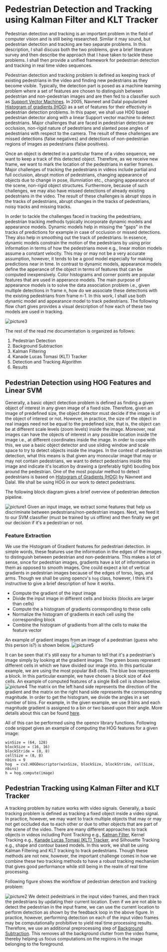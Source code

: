 # Pedestrian Detection and Tracking using Kalman Filter and KLT Tracker

Pedestrian detection and tracking is an important problem in the field of computer vision and is still being researched. Similar it may sound, but pedestrian detection and tracking are two separate problems. In this description, I shall discuss both the two problems, give a brief literature survey and then describe the approach that I have taken to tackle these problems. I shall then provide a unified framework for pedestrian detection and tracking in real time video sequences.

Pedestrian detection and tracking problem is defined as keeping track of existing pedestrians in the video and finding new pedestrians as they become visible. Typically, the detection part is posed as a machine learning problem where a set of features are chosen to distinguish between pedestrian and non-pedestrian images and are then fed to a classifier such as [Support Vector Machines](http://docs.opencv.org/2.4/modules/ml/doc/support_vector_machines.html). In 2005, Navneet and Dalal popularized [Histogram of gradients (HOG)](https://lear.inrialpes.fr/people/triggs/pubs/Dalal-cvpr05.pdf) as a set of features for their effectivity in pedestrian detection problems. In this paper, we shall use HOG based pedestrian detector along with a linear Support vector machine to detect pedestrians. Major challenges that are faced in pedestrian detection are occlusion, non-rigid nature of pedestrians and slanted pose angles of pedestrians with respect to the camera. The result of these challenges are missed detections (false negatives) and detections of non-pedestrian regions of images as pedestrians (false positives).

Once an object is detected in a particular frame of a video sequence, we want to keep a track of this detected object. Therefore, as we receive new frame, we want to mark the location of the pedestrians in earlier frames. Major challenges of tracking the pedestrians in videos include partial and full occlusion, abrupt motion of pedestrians, changing appearance of objects due to change in pose, illumniation etc., changing appearance of the scene, non-rigid object structures. Furthermore, because of such challenges, we may also have missed detections of already existing pedestrians in the video. The result of these challenges is abrupt stops in the tracks of pedestrians, abrupt changes in the tracks of pedestrians, noisy tracks and missing tracks. 

In order to tackle the challenges faced in tracking the pedestrians, pedestrian tracking methods typically incorporate dynamic models and appearance models. Dynamic models help in missing the "gaps" in the tracks of predictions for example in case of occlusion or missed detections. They also help in smoothing out the track of pedestrians. In essence, dynamic models constrain the motion of the pedestrians by using prior information in terms of how the pedestrians move e.g., linear motion models assume a constant velocity. This may or may not be a very accurate assumption, however, it tends to be a good model especially for making predictions near in time. In contrast to dynamic models, appearance models define the apperance of the object in terms of features that can be computed inexpensively. Color histograms and corner points are popular features that are used in apperance models. The main purpose of appearance models is to solve the data association problem i.e., given multiple detections in frame n, how do we associate these detections with the existing pedestrians from frame n-1. In this work, I shall use both dynamic model and appearance model to track pedestrians. The following flow chart gives provides a visual description of how each of these two models are used in tracking.

![picture3](https://user-images.githubusercontent.com/29146711/29339017-ccfef8c0-81dd-11e7-852c-44a6f59c8680.png)

The rest of the read me documentation is organized as follows:
1. Pedestrian Detection
2. Background Subtraction
3. Kalman Filtering
4. Kanade Lucas Tomasi (KLT) Tracker
5. Detection and Tracking Algorithm
6. Results

## Pedestrian Detection using HOG Features and Linear SVM
Generally, a basic object detection problem is defined as finding a given object of interest in any given image of a fixed size. Therefore, given an image of predefined size, the object detector must decide if the image is of the object of interest or not. However, in practice, the size of the object in real images need not be equal to the predefined size, that is, the object can be at different scale levels (zoom levels) inside the image. Moreover, real images can have the objects of interest in any possible location inside the image i.e., at different coordinates inside the image. In order to cope with this, we use a basic object detector and use sliding window and scale space to try to detect objects inside the images. In the context of pedestrian detection, what this means is that given any monocular image that may or may not contain pedestrians, we want to detect pedestrians inside this image and indicate it's location by drawing a (preferably tight) bouding box around the pedestrian. One of the most popular method to detect pedestrians is based on [Histogram of Gradients (HOG)](https://lear.inrialpes.fr/people/triggs/pubs/Dalal-cvpr05.pdf) by Navneet and Dalal. We shall be using HOG in our work to detect pedestrians. 

The following block diagram gives a brief overview of pedestrian detection pipeline.

![picture1](https://user-images.githubusercontent.com/29146711/29368654-fb9db90e-8265-11e7-8ec5-34d1047917e7.png)
Given an input image, we extract some features that help us discriminate between pedestrians/non-pedestrian images. Next, we feed it to our SVM classifier (must be trained by us offline) and then finally we get our decision if it's a pedestrian or not. 

### Feature Extraction
We use the Histogram of Gradient features for pedestrian detection. In simple words, these features use the information in the edges of the images to distinguish between pedestrian and non-pedestrians. This makes a lot of sense, since for pedestrian images, gradients have a lot of information in them as opposed to smooth images. One could expect a lot of vertical gradients in pedestrian images because of the edges of torso, legs, and arms. Though we shall be using opencv's ``` hog ``` class, however, I think it's instructive to give a brief description of how it works.
- Compute the gradient of the input image
- Divide the input image in different cells and blocks (blocks are larger than cells)
- Compute the a histogram of gradients corresponding to these cells
- Normalize the histogram of gradients in each cell using the corresponding block
- Combine the histogram of gradients from all the cells to make the feature vector
 
An example of gradient images from an image of a pedestrian (guess who this person is?) is shown below.
![picture5](https://user-images.githubusercontent.com/29146711/29377799-87ff619c-8282-11e7-97b6-4742c6859b95.png)

It can be seen that it's still easy for a human to tell that it's a pedestrian's image simply by looking at the gradient images.
The green boxes represent different cells in which we have divided our image into. In this particular example, we are using the most popular 8x8 cells. The blue box represents a block. In this particular example, we have chosen a block size of 4x4 cells.
An example of computed features of a single 8x8 cell is shown below.
![picture4](https://user-images.githubusercontent.com/29146711/29377824-9b7da4d6-8282-11e7-8209-938c5d1bc028.png)
The matrix on the left hand side represents the direction of the gradient and the matrix on the right hand side represents the corresponding magnitude. In order to get the histogram, we divide the angles in a set number of bins. For example, in the given example, we use 9 bins and each magnitude gradient is assigned to a bin or two based upon their angle. More details about this can be found [here](http://www.learnopencv.com/histogram-of-oriented-gradients/). 

All of this can be performed using the opencv library functions. Following code snippet gives an example of computing the HOG features for a given image:
```
winSize = (64, 128)
blockSize = (16, 16)
blockStride = (8, 8)
cellSize = (8, 8)
nbins = 9
hog  = cv2.HOGDescriptor(winSize, blockSize, blockStride, cellSize, nbins)
h = hog.compute(image)
```

## Pedestrian Tracking using Kalman Filter and KLT Tracker
A tracking problem by nature works with video signals. Generally, a basic tracking problem is defined as tracking a fixed object inside a video signal. In practice, however, we may want to track multiple objects that may or may not get occluded due to each other or due to other objects that are part of the scene of the video. There are many different approaches to track objects in videos including Point Tracking e.g., [Kalman Filter](https://en.wikipedia.org/wiki/Kalman_filter), Kernel Tracking e.g., [Kanade Lucas Tomasi (KLT) Tracker](https://en.wikipedia.org/wiki/Kanade%E2%80%93Lucas%E2%80%93Tomasi_feature_tracker), and Silhouette Tracking e.g., shape and contour based models. In this work, we shall be using Kalman Filtering and KLT tracking to track pedestrians. Though these methods are not new, however, the important challenge comes in how we combine these two tracking methods to have a robust tracking mechanism that gives good performance while still being in the realm of real time processing. 

Following figure shows the workflow of pedestrian detection and tracking problem:

![picture2](https://user-images.githubusercontent.com/29146711/29292918-9f1ccc86-810e-11e7-91b0-5aff9223e8a2.png)
We detect pedestrians in the input video frames, and then track the pedestrians by updating their current location. Even if we are not able to detect the pedestrian in the input frame, we can use the current location to perform detection as shown by the feedback loop in the above figure. In practice, however, performing detection on each of the input video frames may be computationally prohibitive to yield real time processing results. Therefore, we use an additional preprocessing step of [Background Subtraction](http://docs.opencv.org/3.1.0/db/d5c/tutorial_py_bg_subtraction.html). This removes all the background clutter from the video frame, thereby helping us focus computations on the regions in the image belonging to the foreground. 
 

